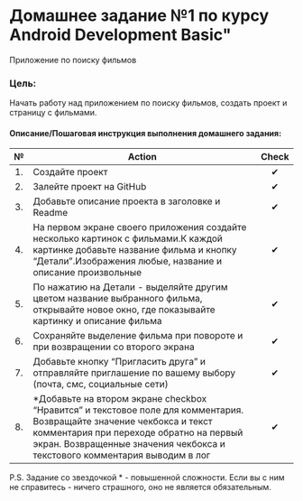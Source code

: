 # Домашнее задание №1 по курсу Android Development Basic" 

Приложение по поиску фильмов

### Цель:
Начать работу над приложением по поиску фильмов, создать проект и страницу с фильмами.

#### Описание/Пошаговая инструкция выполнения домашнего задания:
| № | Action | Check
| :-: | ------ | :-----: |
|1. |Создайте проект |✔|
|2. |Залейте проект на GitHub |✔|
|3. |Добавьте описание проекта в заголовке и Readme |✔|
|4. |На первом экране своего приложения создайте несколько картинок с фильмами.К каждой картинке добавьте название фильма и кнопку “Детали”.Изображения любые, название и описание произвольные |✔|
|5. |По нажатию на Детали - выделяйте другим цветом название выбранного фильма, открывайте новое окно, где показывайте картинку и описание фильма|✔|
|6. |Сохраняйте выделение фильма при повороте и при возвращении со второго экрана|✔|
|7. |Добавьте кнопку “Пригласить друга” и отправляйте приглашение по вашему выбору (почта, смс, социальные сети)|✔|
|8. |*Добавьте на втором экране checkbox “Нравится” и текстовое поле для комментария. Возвращайте значение чекбокса и текст комментария при переходе обратно на первый экран. Возвращенные значения чекбокса и текстового комментария выводим в лог |✔|
 
  P.S. Задание со звездочкой * - повышенной сложности. Если вы с ним не справитесь - ничего страшного, оно не является обязательным.





